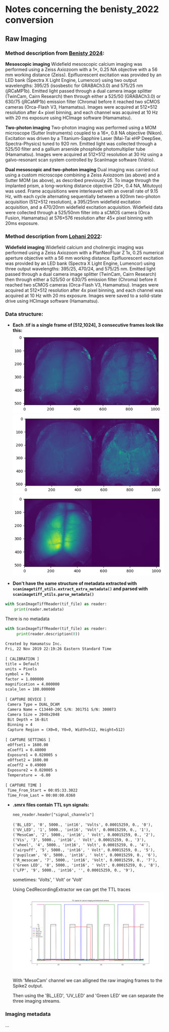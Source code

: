 # Notes concerning the benisty_2022 conversion

## Raw Imaging
### Method description from [Benisty 2024](https://www.nature.com/articles/s41593-023-01498-y):
**Mesoscopic imaging**
Widefield mesoscopic calcium imaging was performed using a Zeiss Axiozoom with a 1×, 0.25 NA objective with a 56 mm working distance (Zeiss). Epifluorescent excitation was provided by an LED bank (Spectra X Light Engine, Lumencor) using two output wavelengths: 395/25 (isosbestic for GRABACh3.0) and 575/25 nm (jRCaMP1b). Emitted light passed through a dual camera image splitter (TwinCam, Cairn Research) then through either a 525/50 (GRABACh3.0) or 630/75 (jRCaMP1b) emission filter (Chroma) before it reached two sCMOS cameras (Orca-Flash V3, Hamamatsu). Images were acquired at 512×512 resolution after 4× pixel binning, and each channel was acquired at 10 Hz with 20 ms exposure using HCImage software (Hamamatsu).

**Two-photon imaging**
Two-photon imaging was performed using a MOM microscope (Sutter Instruments) coupled to a 16×, 0.8 NA objective (Nikon). Excitation was driven by a Titanium-Sapphire Laser (Mai-Tai eHP DeepSee, Spectra-Physics) tuned to 920 nm. Emitted light was collected through a 525/50 filter and a gallium arsenide phosphide photomultiplier tube (Hamamatsu). Images were acquired at 512×512 resolution at 30 Hz using a galvo-resonant scan system controlled by ScanImage software (Vidrio).

**Dual mesoscopic and two-photon imaging**
Dual imaging was carried out using a custom microscope combining a Zeiss Axiozoom (as above) and a Sutter MOM (as above), as described previously 25. To image through the implanted prism, a long-working distance objective (20×, 0.4 NA, Mitutoyo) was used. Frame acquisitions were interleaved with an overall rate of 9.15 Hz, with each cycle alternating sequentially between a 920nm two-photon acquisition (512×512 resolution), a 395/25nm widefield excitation acquisition, and a 470/20nm widefield excitation acquisition. Widefield data were collected through a 525/50nm filter into a sCMOS camera (Orca Fusion, Hamamatsu) at 576×576 resolution after 45× pixel binning with 20ms exposure.

### Method description from [Lohani 2022](https://www.ncbi.nlm.nih.gov/pmc/articles/PMC10661869/):
**Widefield imaging**
Widefield calcium and cholinergic imaging was performed using a Zeiss Axiozoom with a PlanNeoFluar Z 1x, 0.25 numerical aperture objective with a 56 mm working distance. Epifluorescent excitation was provided by an LED bank (Spectra X Light Engine, Lumencor) using three output wavelengths: 395/25, 470/24, and 575/25 nm. Emitted light passed through a dual camera image splitter (TwinCam, Cairn Research) then through either a 525/50 or 630/75 emission filter (Chroma) before it reached two sCMOS cameras (Orca-Flash V3, Hamamatsu). Images were acquired at 512×512 resolution after 4x pixel binning, and each channel was acquired at 10 Hz with 20 ms exposure. Images were saved to a solid-state drive using HCImage software (Hamamatsu).

### Data structure:
- **Each .tif is a single frame of [512,1024], 3 consecutive frames look like this:**
![alt text](frame1.png)
![alt text](frame2.png)
![alt text](frame3.png)

- **Don't have the same structure of metadata extracted with `scanimagetiff_utils.extract_extra_metadata()` and parsed with `scanimagetiff_utils.parse_metadata()`**
```python
with ScanImageTiffReader(tif_file) as reader:
    print(reader.metadata)
```
There is no metadata
```python
with ScanImageTiffReader(tif_file) as reader:
     print(reader.description(0))
```
```     
Created by Hamamatsu Inc.
Fri, 22 Nov 2019 22:19:26 Eastern Standard Time

[ CALIBRATION ]
title = Default
units = Pixels
symbol = Px
factor = 1.000000
magnification = 4.000000
scale_len = 100.000000

[ CAPTURE DEVICE ]
 Camera Type = DUAL_DCAM
 Camera Name = C13440-20C S/N: 301751 S/N: 300073
 Camera Size = 2048x2048
 Bit Depth = 16-Bit
 Binning = 4
 Capture Region = (X0=0, Y0=0, Width=512, Height=512)

[ CAPTURE SETTINGS ]
 eOffset1 = 1600.00
 eCoeff1 = 0.48000
 Exposure1 = 0.020005 s
 eOffset2 = 1600.00
 eCoeff2 = 0.49000
 Exposure2 = 0.020005 s
 Temperature = -6.00

[ CAPTURE TIME ]
 Time_From_Start = 00:05:33.3022
 Time_From_Last = 00:00:00.0360
 ```

 - **.smrx files contain TTL syn signals:**
    ```
    neo_reader.header["signal_channels"]
    
    ('BL_LED', '0', 5000., 'int16', 'Volts', 0.00015259, 0., '0'),
    ('UV_LED', '1', 5000., 'int16', 'Volt', 0.00015259, 0., '1'),
    ('MesoCam', '2', 5000., 'int16', ' Volt', 0.00015259, 0., '2'),
    ('Vis', '3', 5000., 'int16', ' Volt', 0.00015259, 0., '3'),
    ('wheel', '4', 5000., 'int16', ' Volt', 0.00015259, 0., '4'),
    ('airpuff', '5', 5000., 'int16', ' Volt', 0.00015259, 0., '5'),
    ('pupilcam', '6', 5000., 'int16', ' Volt', 0.00015259, 0., '6'),
    ('R_mesocam', '7', 5000., 'int16', 'Volt', 0.00015259, 0., '7'),
    ('Green LED', '8', 5000., 'int16', ' Volt', 0.00015259, 0., '8'),
    ('LFP', '9', 5000., 'int16', '', 0.00015259, 0., '9'),
    ```
    sometimes: 'Volts', ' Volt' or 'Volt'

    Using CedRecordingExtractor we can get the TTL traces
    ![alt text](ttl_signals.png)

    With 'MesoCam' channel we can alligned the raw imaging frames to the Spike2 output.

    Then using the 'BL_LED', 'UV_LED' and 'Green LED' we can separate the three imaging streams.

### Imaging metadata 
...